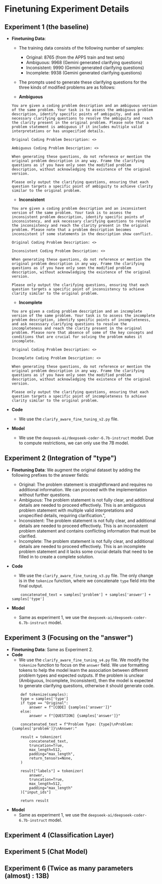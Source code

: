 # Finetuning Experiment Details

## Experiment 1 (the baseline)

- **Finetuning Data**: 
    - The training data consists of the following number of samples:
        - Original: 8765 (from the APPS train and test sets)
        - Ambiguous: 9968 (Gemini generated clarifying questions)
        - Inconsistent: 9990 (Gemini generated clarifying questions)
        - Incomplete: 9938 (Gemini generated clarifying questions)
    - The prompts used to generate these clarifying questions for the three kinds of modified problems are as follows:

    - **Ambiguous**
    ```
    You are given a coding problem description and an ambiguous version of the same problem. Your task is to assess the ambiguous problem description, identify specific points of ambiguity, and ask necessary clarifying questions to resolve the ambiguity and reach the clarity present in the original problem. Please note that a problem statement is ambiguous if it includes multiple valid interpretations or has unspecified details.

    Original Coding Problem Description: <>

    Ambiguous Coding Problem Description: <>

    When generating these questions, do not reference or mention the original problem description in any way. Frame the clarifying questions as if you have only seen the modified problem description, without acknowledging the existence of the original version. 

    Please only output the clarifying questions, ensuring that each question targets a specific point of ambiguity to achieve clarity similar to the original problem.
    
    ``` 
    - **Inconsistent**
    ```
    You are given a coding problem description and an inconsistent version of the same problem. Your task is to assess the inconsistent problem description, identify specific points of inconsistency, and ask necessary clarifying questions to resolve the inconsistency and reach the clarity present in the original problem. Please note that a problem description becomes inconsistent if some statements in the description show conflict.

    Original Coding Problem Description: <>

    Inconsistent Coding Problem Description: <> 

    When generating these questions, do not reference or mention the original problem description in any way. Frame the clarifying questions as if you have only seen the modified problem description, without acknowledging the existence of the original version.

    Please only output the clarifying questions, ensuring that each question targets a specific point of inconsistency to achieve clarity similar to the original problem.
    ``` 
    - **Incomplete**
    ```
    You are given a coding problem description and an incomplete version of the same problem. Your task is to assess the incomplete problem description, identify specific points of incompleteness, and ask necessary clarifying questions to resolve the incompleteness and reach the clarity present in the original problem. Please nore that absence of some of the key concepts and conditions that are crucial for solving the problem makes it incomplete.

    Original Coding Problem Description: <>

    Incomplete Coding Problem Description: <>

    When generating these questions, do not reference or mention the original problem description in any way. Frame the clarifying questions as if you have only seen the modified problem description, without acknowledging the existence of the original version. 

    Please only output the clarifying questions, ensuring that each question targets a specific point of incompleteness to achieve clarity similar to the original problem.
    ``` 

- **Code**
    - We use the `clarify_aware_fine_tuning_v2.py` file.

- **Model**
    - We use the `deepseek-ai/deepseek-coder-6.7b-instruct` model. Due to compute restrictions, we can only use the 7B model.

## Experiment 2 (Integration of "type")
- **Finetuning Data**: We augment the original dataset by adding the following prefixes to the answer fields:
    - Original: The problem statement is straightforward and requires no additional information. We can proceed with the implementation without further questions.
    - Ambiguous: The problem statement is not fully clear, and additional details are needed to proceed effectively. This is an ambiguous problem statement with multiple valid interpretations and unspecified details, requiring clarification.",
    - Inconsistent: The problem statement is not fully clear, and additional details are needed to proceed effectively. This is an inconsistent problem statement and contains conflicting information that must be clarified.
    - Incomplete: The problem statement is not fully clear, and additional details are needed to proceed effectively. This is an incomplete problem statement and it lacks some crucial details that need to be filled in to create a complete solution.

- **Code**
    - We use the `clarify_aware_fine_tuning_v3.py` file. The only change is in the `tokenize` function, where we concatenate `type` field into the final output.
    ```
        concatenated_text = samples['problem'] + samples['answer'] + samples['type']
    ```
- **Model**
    - Same as experiment 1, we use the `deepseek-ai/deepseek-coder-6.7b-instruct` model.

## Experiment 3 (Focusing on the "answer")
- **Finetuning Data**: Same as Experiment 2.
- **Code**
    - We use the `clarify_aware_fine_tuning_v4.py` file. We modify the `tokenize` function to focus on the `answer` field. We use formatting tokens to help the model learn the association between different problem types and expected outputs. If the problem is unclear (Ambiguous, Incomplete, Inconsistent), then the model is expected to generate clarifying questions, otherwise it should generate code.
    ```
        def tokenize(samples):
        type = samples['type']
        if type == "Original":
            answer = f"[CODE] {samples['answer']}"
        else:
            answer = f"[QUESTION] {samples['answer']}"

        concatenated_text = f"Problem Type: {type}\nProblem: {samples['problem']}\nAnswer:"
        
        result = tokenizer(
            concatenated_text,
            truncation=True,
            max_length=512,
            padding="max_length",
            return_tensors=None,
        )

        result["labels"] = tokenizer(
            answer, 
            truncation=True, 
            max_length=512, 
            padding="max_length"
        )["input_ids"]

        return result

    ```
- **Model**
    - Same as experiment 1, we use the `deepseek-ai/deepseek-coder-6.7b-instruct` model.

## Experiment 4 (Classification Layer)

## Experiment 5 (Chat Model)

## Experiment 6 (Twice as many parameters (almost) : 13B)